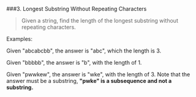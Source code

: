 ###3. Longest Substring Without Repeating Characters
>Given a string, find the length of the longest substring without repeating characters.

Examples:

Given "abcabcbb", the answer is "abc", which the length is 3.

Given "bbbbb", the answer is "b", with the length of 1.

Given "pwwkew", the answer is "wke", with the length of 3. 
Note that the answer must be a substring, **"pwke" is a subsequence and not a substring.**